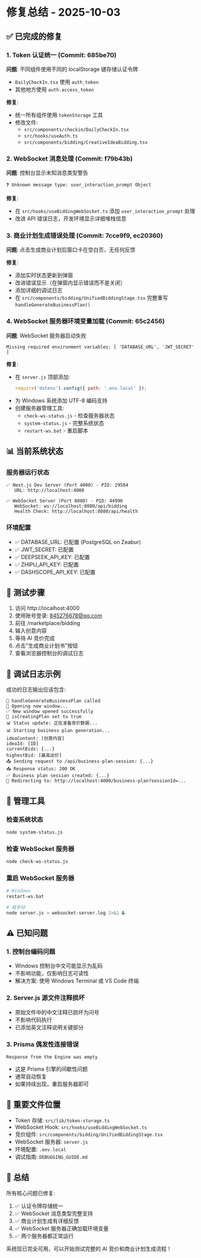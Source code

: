 # 修复总结 - 2025-10-03

## ✅ 已完成的修复

### 1. Token 认证统一 (Commit: 685be70)
**问题**: 不同组件使用不同的 localStorage 键存储认证令牌
- `DailyCheckIn.tsx` 使用 `auth_token`
- 其他地方使用 `auth.access_token`

**修复**:
- 统一所有组件使用 `tokenStorage` 工具
- 修改文件:
  - `src/components/checkin/DailyCheckIn.tsx`
  - `src/hooks/useAuth.ts`
  - `src/components/bidding/CreativeIdeaBidding.tsx`

### 2. WebSocket 消息处理 (Commit: f79b43b)
**问题**: 控制台显示未知消息类型警告
```
❓ Unknown message type: user_interaction_prompt Object
```

**修复**:
- 在 `src/hooks/useBiddingWebSocket.ts` 添加 `user_interaction_prompt` 处理
- 改进 API 错误日志，开发环境显示详细堆栈信息

### 3. 商业计划生成错误处理 (Commit: 7cce9f9, ec20360)
**问题**: 点击生成商业计划后窗口卡在空白页，无任何反馈

**修复**:
- 添加实时状态更新到弹窗
- 改进错误显示（在弹窗内显示错误而不是关闭）
- 添加详细的调试日志
- 在 `src/components/bidding/UnifiedBiddingStage.tsx` 完整重写 `handleGenerateBusinessPlan()`

### 4. WebSocket 服务器环境变量加载 (Commit: 65c2456)
**问题**: WebSocket 服务器启动失败
```
Missing required environment variables: [ 'DATABASE_URL', 'JWT_SECRET' ]
```

**修复**:
- 在 `server.js` 顶部添加:
  ```javascript
  require('dotenv').config({ path: '.env.local' });
  ```
- 为 Windows 系统添加 UTF-8 编码支持
- 创建服务器管理工具:
  - `check-ws-status.js` - 检查服务器状态
  - `system-status.js` - 完整系统状态
  - `restart-ws.bat` - 重启脚本

## 📊 当前系统状态

### 服务器运行状态
```
✅ Next.js Dev Server (Port 4000) - PID: 29504
   URL: http://localhost:4000

✅ WebSocket Server (Port 8080) - PID: 44996
   WebSocket: ws://localhost:8080/api/bidding
   Health Check: http://localhost:8080/api/health
```

### 环境配置
- ✅ DATABASE_URL: 已配置 (PostgreSQL on Zeabur)
- ✅ JWT_SECRET: 已配置
- ✅ DEEPSEEK_API_KEY: 已配置
- ✅ ZHIPU_API_KEY: 已配置
- ✅ DASHSCOPE_API_KEY: 已配置

## 🎯 测试步骤

1. 访问 http://localhost:4000
2. 使用账号登录: 845276678@qq.com
3. 前往 /marketplace/bidding
4. 输入创意内容
5. 等待 AI 竞价完成
6. 点击"生成商业计划书"按钮
7. 查看浏览器控制台的调试日志

## 📝 调试日志示例

成功的日志输出应该包含:
```
🚀 handleGenerateBusinessPlan called
📝 Opening new window...
✅ New window opened successfully
🔄 isCreatingPlan set to true
📊 Status update: 正在准备竞价数据...
📊 Starting business plan generation...
ideaContent: [创意内容]
ideaId: [ID]
currentBids: {...}
highestBid: [最高出价]
📤 Sending request to /api/business-plan-session: {...}
📥 Response status: 200 OK
✅ Business plan session created: {...}
🔗 Redirecting to: http://localhost:4000/business-plan?sessionId=...
```

## 🔧 管理工具

### 检查系统状态
```bash
node system-status.js
```

### 检查 WebSocket 服务器
```bash
node check-ws-status.js
```

### 重启 WebSocket 服务器
```bash
# Windows
restart-ws.bat

# 或手动
node server.js > websocket-server.log 2>&1 &
```

## ⚠️ 已知问题

### 1. 控制台编码问题
- Windows 控制台中文可能显示为乱码
- 不影响功能，仅影响日志可读性
- 解决方案: 使用 Windows Terminal 或 VS Code 终端

### 2. Server.js 源文件注释损坏
- 原始文件中的中文注释已损坏为问号
- 不影响代码执行
- 已添加英文注释说明关键部分

### 3. Prisma 偶发性连接错误
```
Response from the Engine was empty
```
- 这是 Prisma 引擎的间歇性问题
- 通常自动恢复
- 如果持续出现，重启服务器即可

## 📌 重要文件位置

- Token 存储: `src/lib/token-storage.ts`
- WebSocket Hook: `src/hooks/useBiddingWebSocket.ts`
- 竞价组件: `src/components/bidding/UnifiedBiddingStage.tsx`
- WebSocket 服务器: `server.js`
- 环境配置: `.env.local`
- 调试指南: `DEBUGGING_GUIDE.md`

## 🎉 总结

所有核心问题已修复:
1. ✅ 认证令牌存储统一
2. ✅ WebSocket 消息类型完整支持
3. ✅ 商业计划生成有详细反馈
4. ✅ WebSocket 服务器正确加载环境变量
5. ✅ 两个服务器都正常运行

系统现已完全可用，可以开始测试完整的 AI 竞价和商业计划生成流程！
